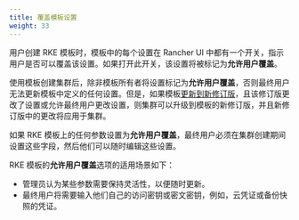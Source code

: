 ```yaml
---
title: 覆盖模板设置
weight: 33
---
```


用户创建 RKE 模板时，模板中的每个设置在 Rancher UI 中都有一个开关，指示用户是否可以覆盖该设置。如果打开此开关，该设置将被标记为**允许用户覆盖**。

使用模板创建集群后，除非模板所有者将设置标记为**允许用户覆盖**，否则最终用户无法更新模板中定义的任何设置。但是，如果模板[更新到新修订版]({{<baseurl>}}/rancher/v2.6/en/admin-settings/rke-templates/creating-and-revising)，且该修订版更改了设置或允许最终用户更改设置，则集群可以升级到模板的新修订版，并且新修订版中的更改将应用于集群。

如果 RKE 模板上的任何参数设置为**允许用户覆盖**，最终用户必须在集群创建期间设置这些字段，然后他们可以随时编辑这些设置。

RKE 模板的**允许用户覆盖**选项的适用场景如下：

- 管理员认为某些参数需要保持灵活性，以便随时更新。
- 最终用户将需要输入他们自己的访问密钥或密文密钥，例如，云凭证或备份快照的凭证。
